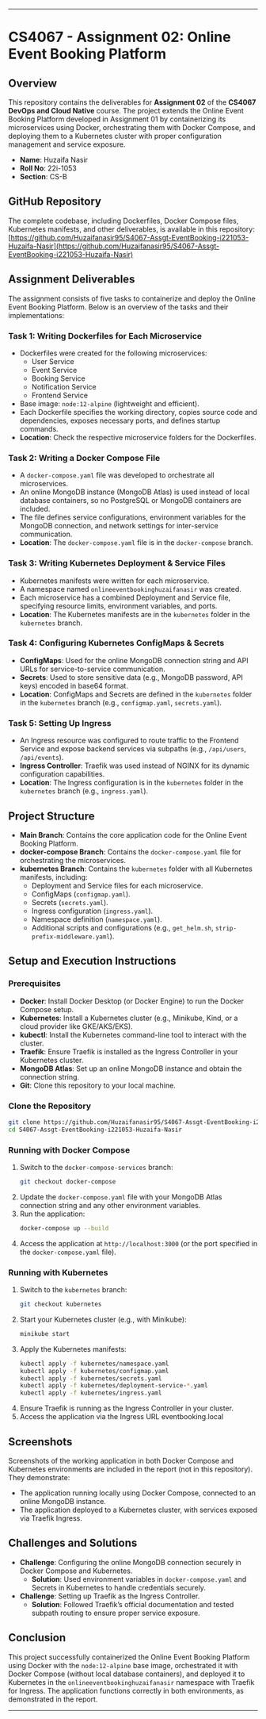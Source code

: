 
---

# CS4067 - Assignment 02: Online Event Booking Platform

## Overview

This repository contains the deliverables for **Assignment 02** of the **CS4067 DevOps and Cloud Native** course. The project extends the Online Event Booking Platform developed in Assignment 01 by containerizing its microservices using Docker, orchestrating them with Docker Compose, and deploying them to a Kubernetes cluster with proper configuration management and service exposure.

- **Name**: Huzaifa Nasir  
- **Roll No**: 22i-1053  
- **Section**: CS-B  

## GitHub Repository

The complete codebase, including Dockerfiles, Docker Compose files, Kubernetes manifests, and other deliverables, is available in this repository:  
[https://github.com/Huzaifanasir95/S4067-Assgt-EventBooking-i221053-Huzaifa-Nasir](https://github.com/Huzaifanasir95/S4067-Assgt-EventBooking-i221053-Huzaifa-Nasir)

## Assignment Deliverables

The assignment consists of five tasks to containerize and deploy the Online Event Booking Platform. Below is an overview of the tasks and their implementations:

### Task 1: Writing Dockerfiles for Each Microservice
- Dockerfiles were created for the following microservices:
  - User Service
  - Event Service
  - Booking Service
  - Notification Service
  - Frontend Service
- Base image: `node:12-alpine` (lightweight and efficient).
- Each Dockerfile specifies the working directory, copies source code and dependencies, exposes necessary ports, and defines startup commands.
- **Location**: Check the respective microservice folders for the Dockerfiles.

### Task 2: Writing a Docker Compose File
- A `docker-compose.yaml` file was developed to orchestrate all microservices.
- An online MongoDB instance (MongoDB Atlas) is used instead of local database containers, so no PostgreSQL or MongoDB containers are included.
- The file defines service configurations, environment variables for the MongoDB connection, and network settings for inter-service communication.
- **Location**: The `docker-compose.yaml` file is in the `docker-compose` branch.

### Task 3: Writing Kubernetes Deployment & Service Files
- Kubernetes manifests were written for each microservice.
- A namespace named `onlineeventbookinghuzaifanasir` was created.
- Each microservice has a combined Deployment and Service file, specifying resource limits, environment variables, and ports.
- **Location**: The Kubernetes manifests are in the `kubernetes` folder in the `kubernetes` branch.

### Task 4: Configuring Kubernetes ConfigMaps & Secrets
- **ConfigMaps**: Used for the online MongoDB connection string and API URLs for service-to-service communication.
- **Secrets**: Used to store sensitive data (e.g., MongoDB password, API keys) encoded in base64 format.
- **Location**: ConfigMaps and Secrets are defined in the `kubernetes` folder in the `kubernetes` branch (e.g., `configmap.yaml`, `secrets.yaml`).

### Task 5: Setting Up Ingress
- An Ingress resource was configured to route traffic to the Frontend Service and expose backend services via subpaths (e.g., `/api/users`, `/api/events`).
- **Ingress Controller**: Traefik was used instead of NGINX for its dynamic configuration capabilities.
- **Location**: The Ingress configuration is in the `kubernetes` folder in the `kubernetes` branch (e.g., `ingress.yaml`).

## Project Structure

- **Main Branch**: Contains the core application code for the Online Event Booking Platform.
- **docker-compose Branch**: Contains the `docker-compose.yaml` file for orchestrating the microservices.
- **kubernetes Branch**: Contains the `kubernetes` folder with all Kubernetes manifests, including:
  - Deployment and Service files for each microservice.
  - ConfigMaps (`configmap.yaml`).
  - Secrets (`secrets.yaml`).
  - Ingress configuration (`ingress.yaml`).
  - Namespace definition (`namespace.yaml`).
  - Additional scripts and configurations (e.g., `get_helm.sh`, `strip-prefix-middleware.yaml`).

## Setup and Execution Instructions

### Prerequisites
- **Docker**: Install Docker Desktop (or Docker Engine) to run the Docker Compose setup.
- **Kubernetes**: Install a Kubernetes cluster (e.g., Minikube, Kind, or a cloud provider like GKE/AKS/EKS).
- **kubectl**: Install the Kubernetes command-line tool to interact with the cluster.
- **Traefik**: Ensure Traefik is installed as the Ingress Controller in your Kubernetes cluster.
- **MongoDB Atlas**: Set up an online MongoDB instance and obtain the connection string.
- **Git**: Clone this repository to your local machine.

### Clone the Repository
```bash
git clone https://github.com/Huzaifanasir95/S4067-Assgt-EventBooking-i221053-Huzaifa-Nasir.git
cd S4067-Assgt-EventBooking-i221053-Huzaifa-Nasir
```

### Running with Docker Compose
1. Switch to the `docker-compose-services` branch:
   ```bash
   git checkout docker-compose
   ```
2. Update the `docker-compose.yaml` file with your MongoDB Atlas connection string and any other environment variables.
3. Run the application:
   ```bash
   docker-compose up --build
   ```
4. Access the application at `http://localhost:3000` (or the port specified in the `docker-compose.yaml` file).

### Running with Kubernetes
1. Switch to the `kubernetes` branch:
   ```bash
   git checkout kubernetes
   ```
2. Start your Kubernetes cluster (e.g., with Minikube):
   ```bash
   minikube start
   ```
3. Apply the Kubernetes manifests:
   ```bash
   kubectl apply -f kubernetes/namespace.yaml
   kubectl apply -f kubernetes/configmap.yaml
   kubectl apply -f kubernetes/secrets.yaml
   kubectl apply -f kubernetes/deployment-service-*.yaml
   kubectl apply -f kubernetes/ingress.yaml
   ```
4. Ensure Traefik is running as the Ingress Controller in your cluster.
5. Access the application via the Ingress URL eventbooking.local

## Screenshots
Screenshots of the working application in both Docker Compose and Kubernetes environments are included in the report (not in this repository). They demonstrate:
- The application running locally using Docker Compose, connected to an online MongoDB instance.
- The application deployed to a Kubernetes cluster, with services exposed via Traefik Ingress.

## Challenges and Solutions
- **Challenge**: Configuring the online MongoDB connection securely in Docker Compose and Kubernetes.
  - **Solution**: Used environment variables in `docker-compose.yaml` and Secrets in Kubernetes to handle credentials securely.
- **Challenge**: Setting up Traefik as the Ingress Controller.
  - **Solution**: Followed Traefik’s official documentation and tested subpath routing to ensure proper service exposure.

## Conclusion
This project successfully containerized the Online Event Booking Platform using Docker with the `node:12-alpine` base image, orchestrated it with Docker Compose (without local database containers), and deployed it to Kubernetes in the `onlineeventbookinghuzaifanasir` namespace with Traefik for Ingress. The application functions correctly in both environments, as demonstrated in the report.

---

